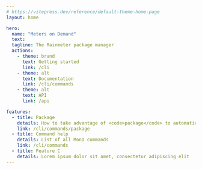 ```yaml
---
# https://vitepress.dev/reference/default-theme-home-page
layout: home

hero:
  name: "Meters on Demand"
  text: 
  tagline: The Rainmeter package manager
  actions:
    - theme: brand
      text: Getting started
      link: /cli
    - theme: alt
      text: Documentation
      link: /cli/commands
    - theme: alt
      text: API
      link: /api

features:
  - title: Package
    details: How to take advantage of <code>package</code> to automatically package skins
    link: /cli/commands/package
  - title: Command help
    details: List of all MonD commands
    link: /cli/commands
  - title: Feature C
    details: Lorem ipsum dolor sit amet, consectetur adipiscing elit
---
```


